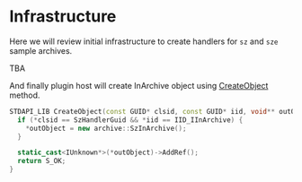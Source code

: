 # Infrastructure

Here we will review initial infrastructure to create handlers for `sz` and `sze` sample archives.

TBA

And finally plugin host will create InArchive object using [CreateObject](./plugin-api-def.md#createobject-const-guid-clsid-const-guid-iid-void-outobject) method.

``` C++
STDAPI_LIB CreateObject(const GUID* clsid, const GUID* iid, void** outObject) {
  if (*clsid == SzHandlerGuid && *iid == IID_IInArchive) {
    *outObject = new archive::SzInArchive();
  }

  static_cast<IUnknown*>(*outObject)->AddRef();
  return S_OK;
}
```